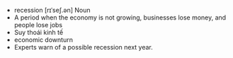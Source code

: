 - recession	[rɪˈseʃ.ən]	Noun
- A period when the economy is not growing, businesses lose money, and people lose jobs
- Suy thoái kinh tế
- economic downturn
- Experts warn of a possible recession next year.